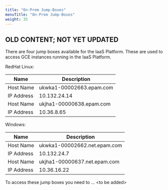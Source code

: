 ```yaml
---
title: "On-Prem Jump-Boxes"
menuTitle: "On-Prem Jump-Boxes"
weight: 35
---
```


## OLD CONTENT; NOT YET UPDATED

There are four jump boxes available for the IaaS Platform. These are used to access GCE instances running in the IaaS Platform.

RedHat Linux:

|Name|Description|
|----|------|
|Host Name|ukwka1-00002663.epam.com|
|IP Address|10.132.24.14|
|Host Name|ukjha1-00000638.epam.com|
|IP Address|10.36.8.65|

Windows:

|Name|Description|
|------|-----|
|Host Name|ukwka1-00002662.net.epam.com|
|IP Address|10.132.24.7|
|Host Name|ukjha1-00000637.net.epam.com|
|IP Address|10.36.16.22|

To access these jump boxes you need to ... \<to be added>
